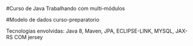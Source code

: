 #Curso de Java
Trabalhando com multi-módulos

#Modelo de dados curso-preparatorio

Tecnologias envolvidas: 
Java 8,
Maven,
JPA,
ECLIPSE-LINK,
MYSQL,
JAX-RS COM jersey

